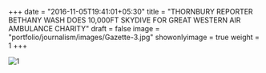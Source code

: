 +++
date = "2016-11-05T19:41:01+05:30"
title = "THORNBURY REPORTER BETHANY WASH DOES 10,000FT SKYDIVE FOR GREAT WESTERN AIR AMBULANCE CHARITY"
draft = false
image = "portfolio/journalism/images/Gazette-3.jpg"
showonlyimage = true
weight = 1
+++

![1]

[1]: /portfolio/journalism/images/Gazette-3.jpg